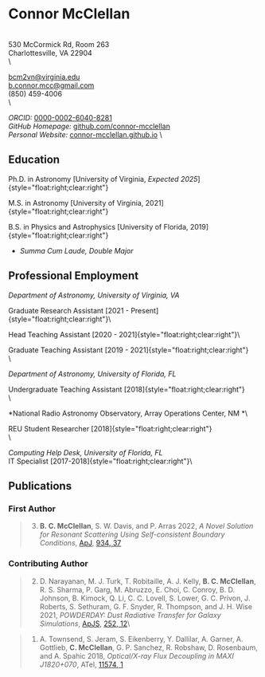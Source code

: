 # Connor McClellan

\
530 McCormick Rd, Room 263 \
Charlottesville, VA 22904 \
\

bcm2vn@virginia.edu \
b.connor.mcc@gmail.com \
(850) 459-4006 \
\

*ORCID:* [0000-0002-6040-8281](https://orcid.org/0000-0002-6040-8281) \
*GitHub Homepage:* [github.com/connor-mcclellan](https://github.com/connor-mcclellan) \
*Personal Website:* [connor-mcclellan.github.io](https://connor-mcclellan.github.io) \

## Education

Ph.D. in Astronomy
[University of Virginia, *Expected 2025*]{style="float:right;clear:right"}

M.S. in Astronomy
[University of Virginia, 2021]{style="float:right;clear:right"}

B.S. in Physics and Astrophysics
[University of Florida, 2019]{style="float:right;clear:right"}

  - *Summa Cum Laude, Double Major*


## Professional Employment

*Department of Astronomy, University of Virginia, VA*

Graduate Research Assistant
[2021 - Present]{style="float:right;clear:right"}\

Head Teaching Assistant
[2020 - 2021]{style="float:right;clear:right"}\

Graduate Teaching Assistant
[2019 - 2021]{style="float:right;clear:right"}\
\

*Department of Astronomy, University of Florida, FL*

Undergraduate Teaching Assistant
[2018]{style="float:right;clear:right"}\
\

*National Radio Astronomy Observatory, Array Operations Center, NM *\

REU Student Researcher
[2018]{style="float:right;clear:right"}\
\

*Computing Help Desk, University of Florida, FL*\
IT Specialist
[2017-2018]{style="float:right;clear:right"}\


## Publications

### First Author

> 3. **B. C. McClellan**, S. W. Davis, and P. Arras 2022, *A Novel Solution for Resonant Scattering Using Self-consistent Boundary Conditions*, [ApJ](https://doi.org/10.3847/1538-4357/ac7724), [934, 37](https://ui.adsabs.harvard.edu/abs/2022ApJ...934...37M)

### Contributing Author
> 2. D. Narayanan, M. J. Turk, T. Robitaille, A. J. Kelly, **B. C. McClellan**, R. S. Sharma, P. Garg, M. Abruzzo, E. Choi, C. Conroy, B. D. Johnson, B. Kimock, Q. Li, C. C. Lovell, S. Lower, G. C. Privon, J. Roberts, S. Sethuram, G. F. Snyder, R. Thompson, and J. H. Wise 2021, *POWDERDAY: Dust Radiative Transfer for Galaxy Simulations*, [ApJS](https://doi.org/10.3847/1538-4365/abc487), [252, 12](https://ui.adsabs.harvard.edu/abs/2021ApJS..252...12N)\

> 1. A. Townsend, S. Jeram, S. Eikenberry, Y. Dallilar, A. Garner, A. Gottlieb, **C. McClellan**, G. P. Sanchez, R. Robshaw, D. Rosenbaum, and A. Spahic 2018, *Optical/X-ray Flux Decoupling in MAXI J1820+070*, ATel, [11574, 1](https://ui.adsabs.harvard.edu/abs/2018ATel11574....1T)

